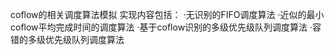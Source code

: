  coflow的相关调度算法模拟
 实现内容包括：
 ·无识别的FIFO调度算法
 ·近似的最小coflow平均完成时间的调度算法
 ·基于coflow识别的多级优先级队列调度算法
 ·容错的多级优先级队列调度算法
